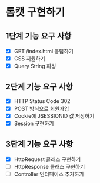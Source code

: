 # 톰캣 구현하기

## 1단계 기능 요구 사항

- [x] GET /index.html 응답하기
- [x] CSS 지원하기
- [x] Query String 파싱

## 2단계 기능 요구 사항

- [x] HTTP Status Code 302
- [x] POST 방식으로 회원가입
- [x] Cookie에 JSESSIONID 값 저장하기
- [x] Session 구현하기

## 3단계 기능 요구 사항

- [x] HttpRequest 클래스 구현하기
- [ ] HttpResponse 클래스 구현하기
- [ ] Controller 인터페이스 추가하기
